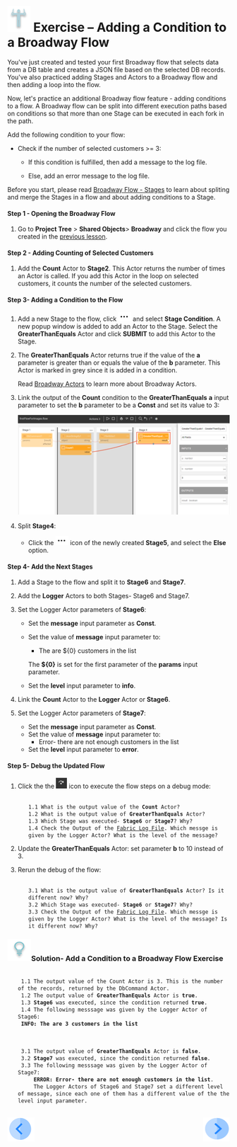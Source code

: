 # ![](/academy/images/Exercise.png) Exercise – Adding a Condition to a Broadway Flow 

You've just created and tested your first Broadway flow that selects data from a DB table and creates a JSON file based on the selected DB records. You've also practiced adding Stages and Actors to a Broadway flow and then adding a loop into the flow. 

Now, let's practice an additional Broadway flow feature - adding conditions to a flow. A Broadway flow can be split into different execution paths based on conditions so that more than one Stage can be executed in each fork in the path.

Add the following condition to your flow:

- Check if the number of selected customers >= 3:  

  - If this condition is fulfilled, then add a message to the log file.

  - Else, add an error message to the log file.

    

Before you start, please read [Broadway Flow - Stages](/articles/99_Broadway/19_broadway_flow_stages.md) to learn about spliting and merge the Stages in a flow and about adding conditions to a Stage. 

#### Step 1 - Opening the Broadway Flow

1. Go to **Project Tree** > **Shared Objects**> **Broadway** and click the flow you created in the [previous lesson](/academy/Training_Level_1/99_Broadway/05_create_broadway_flow.md).


#### Step 2 - Adding Counting of Selected Customers

1. Add the **Count** Actor to **Stage2**. This Actor returns the number of times an Actor is called. If you add this Actor in the loop on selected customers, it counts the number of the selected customers.

#### Step 3- Adding a Condition to the Flow

1. Add a new Stage to the flow, click ![three dots](/academy/Training_Level_1/99_Broadway/images/three_dots_icon.png) and select **Stage Condition**. A new popup window is added to add an Actor to the Stage. Select the **GreaterThanEquals** Actor and click  **SUBMIT** to add this Actor to the Stage.

2. The **GreaterThanEquals** Actor returns true if the value of the **a** parameter is greater than or equals the value of the **b** parameter. This Actor is marked in grey since it is added in a condition.

   Read [Broadway Actors](/articles/99_Broadway/03_broadway_actor.md) to learn more about Broadway Actors.

3. Link the output of the **Count** condition to the **GreaterThanEquals** **a** input parameter to set the **b** parameter to be a **Const** and set its value to 3:

   ![image](/academy/Training_Level_1/99_Broadway/images/MyFirstFlow_GreaterThanEqual_Actor.png)

   

4. Split **Stage4**:

   -  Click the ![three dots](/academy/Training_Level_1/99_Broadway/images/three_dots_icon.png) icon of the newly created **Stage5**, and select the **Else** option.

#### Step 4- Add the Next Stages

1. Add a Stage to the flow and split it to **Stage6** and **Stage7**.

2. Add the **Logger** Actors to both Stages- Stage6 and Stage7.

3. Set the Logger Actor parameters of **Stage6**:

   - Set the **message** input parameter as **Const**.

   - Set the value of **message** input parameter to:

     - The are ${0} customers in the list 

     The **${0}** is set for the first parameter of the **params** input parameter.

   - Set the **level** input parameter to **info**.

4. Link the **Count** Actor to the **Logger** Actor or **Stage6**.

5. Set the Logger Actor parameters of **Stage7**:

   - Set the **message** input parameter as **Const**.
   - Set the value of **message** input parameter to:
     - Error- there are not enough customers in the list
   - Set the **level** input parameter to **error**.

#### Step 5- Debug the Updated Flow

1. Click the the ![Debug Step](/academy/Training_Level_1/99_Broadway/images/debug_step_icon.png) icon to execute the flow steps on a debug mode:

   <ul>
   <pre><code>
   1.1 What is the output value of the <strong>Count</strong> Actor? 
   1.2 What is the output value of <strong>GreaterThanEquals</strong> Actor? 
   1.3 Which Stage was executed- <strong>Stage6</strong> or <strong>Stage7</strong>? Why?
   1.4 Check the Output of the <a href="/articles/13_LUDB_viewer_and_studio_debug_capabilities/02_fabric_studio_log_files.md">Fabric Log File</a>. Which messge is given by the Logger Actor? What is the level of the message? 
   </code></pre>
   </ul>

2. Update the **GreaterThanEquals** Actor: set parameter **b** to 10 instead of 3.

3. Rerun the debug of the flow: 

   <ul>
   <pre><code>
   3.1 What is the output value of <strong>GreaterThanEquals</strong> Actor? Is it different now? Why? 
   3.2 Which Stage was executed- <strong>Stage6</strong> or <strong>Stage7</strong>? Why?
   3.3 Check the Output of the <a href="/articles/13_LUDB_viewer_and_studio_debug_capabilities/02_fabric_studio_log_files.md">Fabric Log File</a>. Which messge is given by the Logger Actor? What is the level of the message? Is it different now? Why? 
   </code></pre>
   </ul>



### ![](/academy/images/Solution.png)Solution- Add a Condition to a Broadway Flow Exercise 

 <ul>
 <pre><code> 
 1.1 The output value of the Count Actor is 3. This is the number of the records, returned by the <strong></strong>DbCommand</strong> Actor.
 1.2 The output value of <strong>GreaterThanEquals</strong> Actor is <strong>true</strong>.
 1.3 <strong>Stage6</strong> was executed, since the condition returned <strong>true</strong>.
 1.4 The following messsage was given by the Logger Actor of Stage6: 
 <strong>INFO: The are 3 customers in the list</strong>
 </code></pre>
 </ul>

<ul>
<pre><code>
 3.1 The output value of <strong>GreaterThanEquals</strong> Actor is <strong>false</strong>.
 3.2 <strong>Stage7</strong> was executed, since the condition returned <strong>false</strong>.
 3.3 The following messsage was given by the Logger Actor of Stage7: 
     <strong>ERROR: Error- there are not enough customers in the list</strong>. 
     The Logger Actors of Stage6 and Stage7 set a different level of message, since each one of them has a different value of the the level input parameter.
 </code></pre>
 </ul>



[![Previous](/articles/images/Previous.png)](/academy/Training_Level_1/99_Broadway/06_broadway_flow_adding_loops_and_conditions.md)[<img align="right" width="60" height="54" src="/articles/images/Next.png">]()

